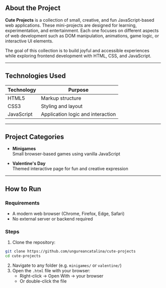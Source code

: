 ## About the Project

**Cute Projects** is a collection of small, creative, and fun JavaScript-based web applications. These mini-projects are designed for learning, experimentation, and entertainment. Each one focuses on different aspects of web development such as DOM manipulation, animations, game logic, or interactive UI elements.

The goal of this collection is to build joyful and accessible experiences while exploring frontend development with HTML, CSS, and JavaScript.

---

## Technologies Used

| Technology | Purpose                         |
|------------|----------------------------------|
| HTML5      | Markup structure                 |
| CSS3       | Styling and layout               |
| JavaScript | Application logic and interaction |

---

## Project Categories

- **Minigames**  
  Small browser-based games using vanilla JavaScript

- **Valentine's Day**  
  Themed interactive page for fun and creative expression

---

## How to Run

### Requirements
- A modern web browser (Chrome, Firefox, Edge, Safari)
- No external server or backend required

### Steps

1. Clone the repository:
```bash
git clone https://github.com/ungureancatalina/cute-projects
cd cute-projects
```

2. Navigate to any folder (e.g. `minigames/` or `valentine/`)  
3. Open the `.html` file with your browser:
   - Right-click → Open With → your browser  
   - Or double-click the file

